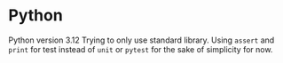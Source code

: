 # Python
Python version 3.12
Trying to only use standard library.
Using `assert` and `print` for test instead of `unit` or `pytest` for the sake of simplicity for now.
